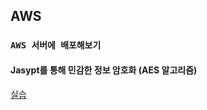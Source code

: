 ## AWS
### `AWS 서버에 배포해보기`

#### Jasypt를 통해 민감한 정보 암호화 (AES 알고리즘)

[실습](https://github.com/zeonzyeon/spring-boot-project)